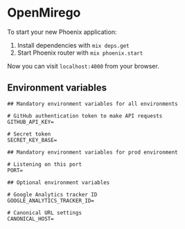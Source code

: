 # OpenMirego

To start your new Phoenix application:

1. Install dependencies with `mix deps.get`
2. Start Phoenix router with `mix phoenix.start`

Now you can visit `localhost:4000` from your browser.

## Environment variables

```
## Mandatory environment variables for all environments

# GitHub authentication token to make API requests
GITHUB_API_KEY=

# Secret token
SECRET_KEY_BASE=

## Mandatory environment variables for prod environment

# Listening on this port
PORT=

## Optional environment variables

# Google Analytics tracker ID
GOOGLE_ANALYTICS_TRACKER_ID=

# Canonical URL settings
CANONICAL_HOST=
```
